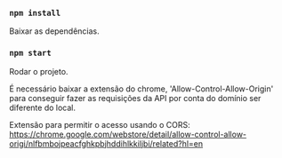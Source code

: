 ### `npm install`

Baixar as dependências.

### `npm start`

Rodar o projeto.

É necessário baixar a extensão do chrome, 'Allow-Control-Allow-Origin' para conseguir fazer as requisições da API por conta do domínio ser diferente do local.

Extensão para permitir o acesso usando o CORS: https://chrome.google.com/webstore/detail/allow-control-allow-origi/nlfbmbojpeacfghkpbjhddihlkkiljbi/related?hl=en
